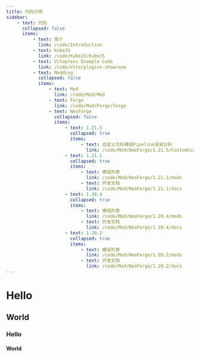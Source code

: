 ```yaml
---
title: 代码示例
sidebar:
    - text: 代码
      collapsed: false
      items:
          - text: 简介
            link: /code/Introduction
          - text: KubeJS
            link: /code/KubeJS/KubeJS
          - text: Vitepress Example Code
            link: /code/Vite/plugins-showcase
          - text: Modding
            collapsed: false
            items:
                - text: Mod
                  link: /code/Mod/Mod
                - text: Forge
                  link: /code/Mod/Forge/forge
                - text: NeoForge
                  collapsed: false
                  items:
                      - text: 1.21.5
                        collapsed: true
                        items:
                            - text: 自定义光标模组Pipeline渲染分析
                              link: /code/Mod/NeoForge/1.21.5/CustomCursor
                      - text: 1.21.1
                        collapsed: true
                        items:
                            - text: 模组列表
                              link: /code/Mod/NeoForge/1.21.1/mods
                            - text: 开发文档
                              link: /code/Mod/NeoForge/1.21.1/docs
                      - text: 1.20.4
                        collapsed: true
                        items:
                            - text: 模组列表
                              link: /code/Mod/NeoForge/1.20.4/mods
                            - text: 开发文档
                              link: /code/Mod/NeoForge/1.20.4/docs
                      - text: 1.20.2
                        collapsed: true
                        items:
                            - text: 模组列表
                              link: /code/Mod/NeoForge/1.20.2/mods
                            - text: 开发文档
                              link: /code/Mod/NeoForge/1.20.2/docs
---
```



# Hello

## World

### Hello

#### World


